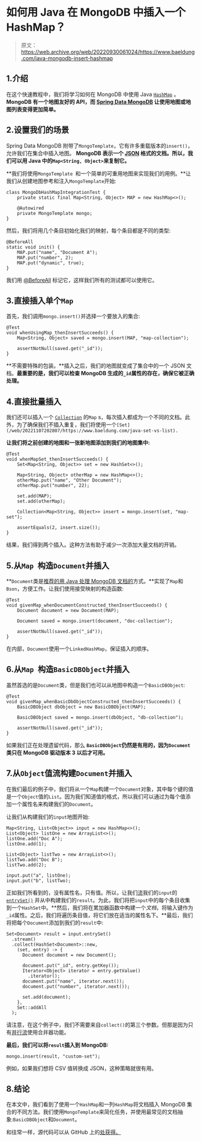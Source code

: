# 如何用 Java 在 MongoDB 中插入一个 HashMap？

> 原文：<https://web.archive.org/web/20220930061024/https://www.baeldung.com/java-mongodb-insert-hashmap>

## 1.介绍

在这个快速教程中，我们将学习如何在 MongoDB 中使用 Java [`HashMap`](/web/20221107202807/https://www.baeldung.com/java-hashmap) 。 **MongoDB 有一个地图友好的 API，而 [Spring Data MongoDB](/web/20221107202807/https://www.baeldung.com/spring-data-mongodb-tutorial) 让使用地图或地图列表变得更加简单。**

## 2.设置我们的场景

Spring Data MongoDB 附带了`MongoTemplate`，它有许多重载版本的`insert()`，允许我们在集合中插入地图。 **MongoDB 表示一个 [JSON](/web/20221107202807/https://www.baeldung.com/java-json) 格式的文档。所以，我们可以用 Java 中的`Map<String, Object>`来复制它。**

**我们将使用`MongoTemplate `和一个简单的可重用地图来实现我们的用例。**让我们从创建地图参考和注入`MongoTemplate`开始:

```
class MongoDbHashMapIntegrationTest {
    private static final Map<String, Object> MAP = new HashMap<>();

    @Autowired
    private MongoTemplate mongo;
}
```

然后，我们将用几个条目初始化我们的映射，每个条目都是不同的类型:

```
@BeforeAll
static void init() {
    MAP.put("name", "Document A");
    MAP.put("number", 2);
    MAP.put("dynamic", true);
}
```

我们用 [@BeforeAll](/web/20221107202807/https://www.baeldung.com/junit-before-beforeclass-beforeeach-beforeall) 标记它，这样我们所有的测试都可以使用它。

## 3.直接插入单个`Map`

首先，我们调用`mongo.insert()`并选择一个要放入的集合:

```
@Test
void whenUsingMap_thenInsertSucceeds() {
    Map<String, Object> saved = mongo.insert(MAP, "map-collection");

    assertNotNull(saved.get("_id"));
}
```

**不需要特殊的包装。**插入之后，我们的地图就变成了集合中的一个 JSON 文档。**最重要的是，我们可以检查 MongoDB 生成的`_id`属性的存在，确保它被正确处理。**

## 4.直接批量插入

我们还可以插入一个 [`Collection`](/web/20221107202807/https://www.baeldung.com/java-collections) 的`Map` s，每次插入都成为一个不同的文档。此外，为了确保我们不插入重复，我们将使用一个`[Set](/web/20221107202807/https://www.baeldung.com/java-set-vs-list).`

**让我们将之前创建的地图和一张新地图添加到我们的地图集中:**

```
@Test
void whenMapSet_thenInsertSucceeds() {
    Set<Map<String, Object>> set = new HashSet<>();

    Map<String, Object> otherMap = new HashMap<>();
    otherMap.put("name", "Other Document");
    otherMap.put("number", 22);

    set.add(MAP);
    set.add(otherMap);

    Collection<Map<String, Object>> insert = mongo.insert(set, "map-set");

    assertEquals(2, insert.size());
}
```

结果，我们得到两个插入。这种方法有助于减少一次添加大量文档的开销。

## 5.从`Map `构造`Document`并插入

**`Document`类是[推荐的用 Java 处理 MongoDB 文档的](https://web.archive.org/web/20221107202807/https://www.mongodb.com/docs/drivers/java/sync/v4.3/fundamentals/data-formats/documents/#overview)方式。**实现了`Map`和`Bson`，方便工作。让我们使用接受映射的构造函数:

```
@Test
void givenMap_whenDocumentConstructed_thenInsertSucceeds() {
    Document document = new Document(MAP);

    Document saved = mongo.insert(document, "doc-collection");

    assertNotNull(saved.get("_id"));
}
```

在内部，`Document`使用一个`LinkedHashMap`，保证插入的顺序。

## 6.从`Map `构造`BasicDBObject`并插入

虽然首选的是`Document`类，但是我们也可以从地图中构造一个`BasicDBObject`:

```
@Test
void givenMap_whenBasicDbObjectConstructed_thenInsertSucceeds() {
    BasicDBObject dbObject = new BasicDBObject(MAP);

    BasicDBObject saved = mongo.insert(dbObject, "db-collection");

    assertNotNull(saved.get("_id"));
}
```

如果我们正在处理遗留代码，那么 **`BasicDBObject`仍然是有用的，因为`Document`类只在 MongoDB 驱动版本 3 以后才可用。**

## 7.从`Object`值流构建`Document`并插入

在我们最后的例子中，我们将从一个`Map`构建一个`Document`对象，其中每个键的值是一个`Object`值的`List`。因为我们知道值的格式，所以我们可以通过为每个值添加一个属性名来构建我们的`Document`。

让我们从构建我们的`input`地图开始:

```
Map<String, List<Object>> input = new HashMap<>();
List<Object> listOne = new ArrayList<>();
listOne.add("Doc A");
listOne.add(1);

List<Object> listTwo = new ArrayList<>();
listTwo.add("Doc B");
listTwo.add(2);

input.put("a", listOne);
input.put("b", listTwo);
```

正如我们所看到的，没有属性名，只有值。所以，让我们[流](/web/20221107202807/https://www.baeldung.com/java-streams)我们的`input`的 [`entrySet()`](/web/20221107202807/https://www.baeldung.com/java-map-entries-methods) 并从中构建我们的`result`。为此，我们将把`input`中的每个条目收集到一个`HashSet`中。**然后，我们将在累加器函数中构建一个*文档*，将输入键作为`_id`属性。之后，我们将遍历条目值，将它们放在适当的属性名下。**最后，我们将把每个`Document`添加到我们的`result`中:

```
Set<Document> result = input.entrySet()
  .stream()
  .collect(HashSet<Document>::new, 
    (set, entry) -> {
      Document document = new Document();

      document.put("_id", entry.getKey());
      Iterator<Object> iterator = entry.getValue()
        .iterator();
      document.put("name", iterator.next());
      document.put("number", iterator.next());

      set.add(document);
    }, 
    Set::addAll
  );
```

请注意，在这个例子中，我们不需要来自`collect()`的第三个参数。但那是因为只有[并行流](/web/20221107202807/https://www.baeldung.com/java-when-to-use-parallel-stream)使用合并器功能。

**最后，我们可以将`result`插入到 MongoDB:**

```
mongo.insert(result, "custom-set");
```

例如，如果我们想将 CSV 值转换成 JSON，这种策略就很有用。

## 8.结论

在本文中，我们看到了使用一个`HashMap`和一列`HashMap`将文档插入 MongoDB 集合的不同方法。我们使用`MongoTemplate`来简化任务，并使用最常见的文档抽象:`BasicDBObject`和`Document`。

和往常一样，源代码可以从 GitHub 上的[处获得。](https://web.archive.org/web/20221107202807/https://github.com/eugenp/tutorials/tree/master//persistence-modules/spring-boot-persistence-mongodb-3)